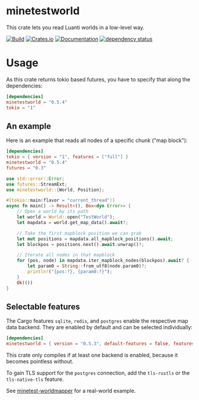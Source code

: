 # minetestworld

This crate lets you read Luanti worlds in a low-level way.

[![Build](https://github.com/UgnilJoZ/rust-minetestworld/actions/workflows/rust.yaml/badge.svg)](https://github.com/UgnilJoZ/rust-minetestworld/actions/workflows/rust.yaml)
[![Crates.io](https://img.shields.io/crates/v/minetestworld.svg)](https://crates.io/crates/minetestworld)
[![Documentation](https://docs.rs/minetestworld/badge.svg)](https://docs.rs/minetestworld/)
[![dependency status](https://deps.rs/crate/minetestworld/0.5.4/status.svg)](https://deps.rs/crate/minetestworld/0.5.4)

# Usage
As this crate returns tokio based futures, you have to specify that along the dependencies:
```toml
[dependencies]
minetestworld = "0.5.4"
tokio = "1"
```

## An example

Here is an example that reads all nodes of a specific chunk ("map block"):
```toml
[dependencies]
tokio = { version = "1", features = ["full"] }
minetestworld = "0.5.4"
futures = "0.3"
```

```rs
use std::error::Error;
use futures::StreamExt;
use minetestworld::{World, Position};

#[tokio::main(flavor = "current_thread")]
async fn main() -> Result<(), Box<dyn Error>> {
    // Open a world by its path
    let world = World::open("TestWorld");
    let mapdata = world.get_map_data().await?;

    // Take the first mapblock position we can grab
    let mut positions = mapdata.all_mapblock_positions().await;
    let blockpos = positions.next().await.unwrap()?;

    // Iterate all nodes in that mapblock
    for (pos, node) in mapdata.iter_mapblock_nodes(blockpos).await? {
        let param0 = String::from_utf8(node.param0)?;
        println!("{pos:?}, {param0:?}");
    }
    Ok(())
}
```

## Selectable features
The Cargo features `sqlite`, `redis`, and `postgres` enable the respective map data backend. They are enabled by default and can be selected individually:
```toml
[dependencies]
minetestworld = { version = "0.5.3", default-features = false, features = [ "sqlite" ] }
```

This crate only compiles if at least one backend is enabled, because it becomes pointless without.

To gain TLS support for the `postgres` connection, add the `tls-rustls` or the `tls-native-tls` feature.

See [minetest-worldmapper](https://github.com/UgnilJoZ/minetest-worldmapper) for a real-world example.
